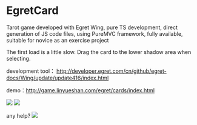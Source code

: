 # EgretCard

Tarot game developed with Egret Wing, pure TS development, direct generation of JS code files, using PureMVC framework, fully available, suitable for novice as an exercise project



The first load is a little slow. Drag the card to the lower shadow area when selecting.



development tool： http://developer.egret.com/cn/github/egret-docs/Wing/update/update416/index.html

demo：http://game.linyueshan.com/egret/cards/index.html

![](https://github.com/strife013/EgretCard/blob/master/CardEUI3/resource/assets/s3.png)
![](https://github.com/strife013/EgretCard/blob/master/CardEUI3/egretmain.png)

any help?
![](https://github.com/strife013/EgretCard/blob/master/CardEUI3/dibs.png)
